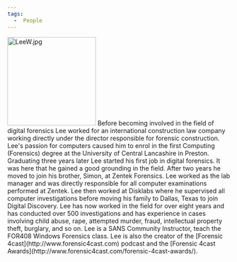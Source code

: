 ```yaml
---
tags:
  -  People
---
```

<img src="LeeW.jpg" title="LeeW.jpg" width="200" alt="LeeW.jpg" />
Before becoming involved in the field of digital forensics Lee worked
for an international construction law company working directly under the
director responsible for forensic construction. Lee's passion for
computers caused him to enrol in the first Computing (Forensics) degree
at the University of Central Lancashire in Preston. Graduating three
years later Lee started his first job in digital forensics. It was here
that he gained a good grounding in the field. After two years he moved
to join his brother, Simon, at Zentek Forensics. Lee worked as the lab
manager and was directly responsible for all computer examinations
performed at Zentek. Lee then worked at Disklabs where he supervised all
computer investigations before moving his family to Dallas, Texas to
join Digital Discovery. Lee has now worked in the field for over eight
years and has conducted over 500 investigations and has experience in
cases involving child abuse, rape, attempted murder, fraud, intellectual
property theft, burglary, and so on. Lee is a SANS Community Instructor,
teach the FOR408 Windows Forensics class. Lee is also the creator of the
[Forensic 4cast](http://www.forensic4cast.com) podcast and the [Forensic
4cast Awards](http://www.forensic4cast.com/forensic-4cast-awards/).

